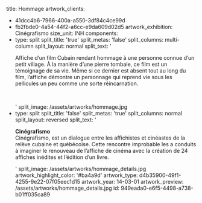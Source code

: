 title: Hommage
artwork_clients:
  - 41dcc4b6-7966-400a-a550-3df84c4ce99d
  - fb2fbde0-4a54-44f2-a6cc-e9da609d02d5
artwork_exhibition: Cinégrafismo
size_unit: INH
components:
  -
    type: split
    split_title: 'true'
    split_metas: 'false'
    split_columns: multi-column
    split_layout: normal
    split_text: '<p>Affiche d’un film Cubain rendant hommage à une personne connue d’un petit village. À la manière d’une pierre tombale, ce film est un témoignage de sa vie. Même si ce dernier est absent tout au long du film, l’affiche démontre un personnage qui reprend vie sous les pellicules un peu comme une sorte réincarnation.</p><p><br></p>'
    split_image: /assets/artworks/hommage.jpg
  -
    type: split
    split_title: 'false'
    split_metas: 'true'
    split_columns: normal
    split_layout: reversed
    split_text: '<p><strong>Cinégrafismo</strong><br>Cinégrafismo, est un dialogue entre les affichistes et cinéastes de la relève cubaine et québécoise. Cette rencontre improbable les a conduits à imaginer le renouveau de l’affiche de cinéma avec la création de 24 affiches inédites et l’édition d’un livre.</p>'
    split_image: /assets/artworks/hommage_details.jpg
artwork_highlight_color: '#ba4a9d'
artwork_type: d4b35900-49f1-4255-9e22-07f05eec1d15
artwork_year: 14-03-01
artwork_preview: /assets/artworks/hommage_details.jpg
id: 949eada0-e6f5-4498-a738-b01ff035ca89
